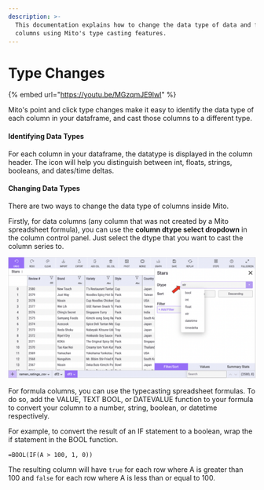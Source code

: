 ```yaml
---
description: >-
  This documentation explains how to change the data type of data and formula
  columns using Mito's type casting features.
---
```


# Type Changes

{% embed url="https://youtu.be/MGzqmJE9lwI" %}

Mito's point and click type changes make it easy to identify the data type of each column in your dataframe, and cast those columns to a different type.

#### Identifying Data Types

For each column in your dataframe, the datatype is displayed in the column header. The icon will help you distinguish between int, floats, strings, booleans, and dates/time deltas.

#### Changing Data Types

There are two ways to change the data type of columns inside Mito.

Firstly, for data columns (any column that was not created by a Mito spreadsheet formula), you can use the **column dtype select dropdown** in the column control panel. Just select the dtype that you want to cast the column series to.

![](<../.gitbook/assets/final mito data type.png>)

For formula columns, you can use the typecasting spreadsheet formulas. To do so, add the VALUE, TEXT BOOL, or DATEVALUE function to your formula to convert your column to a number, string, boolean, or datetime respectively.

For example, to convert the result of an IF statement to a boolean, wrap the if statement in the BOOL function.

```
=BOOL(IF(A > 100, 1, 0))
```

The resulting column will have `true` for each row where A is greater than 100 and `false` for each row where A is less than or equal to 100.
